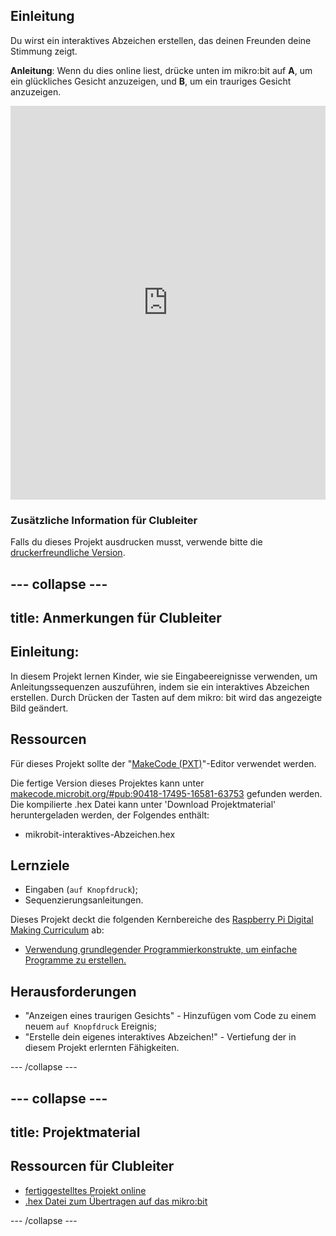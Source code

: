 ## Einleitung

Du wirst ein interaktives Abzeichen erstellen, das deinen Freunden deine Stimmung zeigt.

**Anleitung**: Wenn du dies online liest, drücke unten im mikro:bit auf **A**, um ein glückliches Gesicht anzuzeigen, und **B**, um ein trauriges Gesicht anzuzeigen.

<div style="position:relative;height:0;padding-bottom:125%;overflow:hidden;"><iframe style="position:absolute;top:0;left:0;width:100%;height:100%;" src="https://makecode.microbit.org/---run?id=_M6yLfbemfPUv" allowfullscreen="allowfullscreen" sandbox="allow-popups allow-forms allow-scripts allow-same-origin" frameborder="0"></iframe></div>

### Zusätzliche Information für Clubleiter

Falls du dieses Projekt ausdrucken musst, verwende bitte die [druckerfreundliche Version](https://projects.raspberrypi.org/de-DE/projects/interactive-badge/print).

--- collapse ---
---
title: Anmerkungen für Clubleiter
---

## Einleitung:

In diesem Projekt lernen Kinder, wie sie Eingabeereignisse verwenden, um Anleitungssequenzen auszuführen, indem sie ein interaktives Abzeichen erstellen. Durch Drücken der Tasten auf dem mikro: bit wird das angezeigte Bild geändert.

## Ressourcen

Für dieses Projekt sollte der "[MakeCode (PXT)](http://jumpto.cc/pxt-new)"-Editor verwendet werden.

Die fertige Version dieses Projektes kann unter [makecode.microbit.org/#pub:90418-17495-16581-63753](https://makecode.microbit.org/#pub:90418-17495-16581-63753) gefunden werden. Die kompilierte .hex Datei kann unter 'Download Projektmaterial' heruntergeladen werden, der Folgendes enthält:

* mikrobit-interaktives-Abzeichen.hex

## Lernziele

* Eingaben (`auf Knopfdruck`);
* Sequenzierungsanleitungen.

Dieses Projekt deckt die folgenden Kernbereiche des [Raspberry Pi Digital Making Curriculum](http://rpf.io/curriculum) ab:

* [Verwendung grundlegender Programmierkonstrukte, um einfache Programme zu erstellen.](https://www.raspberrypi.org/curriculum/programming/creator)

## Herausforderungen

* "Anzeigen eines traurigen Gesichts" - Hinzufügen vom Code zu einem neuem `auf Knopfdruck` Ereignis;
* "Erstelle dein eigenes interaktives Abzeichen!" - Vertiefung der in diesem Projekt erlernten Fähigkeiten.

--- /collapse ---

--- collapse ---
---
title: Projektmaterial
---

## Ressourcen für Clubleiter

* [fertiggestelltes Projekt online](https://makecode.microbit.org/#pub:90418-17495-16581-63753)
* [.hex Datei zum Übertragen auf das mikro:bit](resources/microbit-Interactive-Badge.hex)

--- /collapse ---